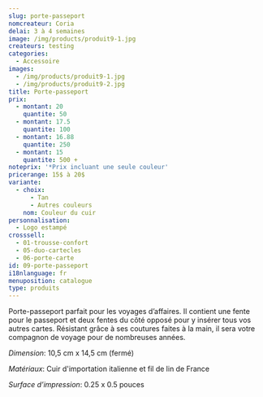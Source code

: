 ```yaml
---
slug: porte-passeport
nomcreateur: Coria
delai: 3 à 4 semaines
image: /img/products/produit9-1.jpg
createurs: testing
categories:
  - Accessoire
images:
  - /img/products/produit9-1.jpg
  - /img/products/produit9-2.jpg
title: Porte-passeport
prix:
  - montant: 20
    quantite: 50
  - montant: 17.5
    quantite: 100
  - montant: 16.88
    quantite: 250
  - montant: 15
    quantite: 500 +
noteprix: '*Prix incluant une seule couleur'
pricerange: 15$ à 20$
variante:
  - choix:
      - Tan
      - Autres couleurs
    nom: Couleur du cuir
personnalisation:
  - Logo estampé
crosssell:
  - 01-trousse-confort
  - 05-duo-cartecles
  - 06-porte-carte
id: 09-porte-passeport
i18nlanguage: fr
menuposition: catalogue
type: produits
---
```

Porte-passeport parfait pour les voyages d’affaires. Il contient une fente pour le passeport et deux fentes du côté opposé pour y insérer tous vos autres cartes. Résistant grâce à ses coutures faites à la main, il sera votre compagnon de voyage pour de nombreuses années. 

*Dimension*: 10,5 cm x 14,5 cm (fermé)

*Matériaux*: Cuir d'importation italienne et fil de lin de France

*Surface d’impression*: 0.25 x 0.5 pouces

